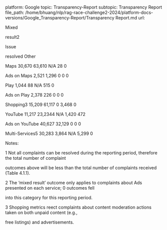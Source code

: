 platform: Google
topic: Transparency-Report
subtopic: Transparency Report
file_path: /home/bhuang/nlp/rag-race-challenge2-2024/platform-docs-versions/Google_Transparency-Report/Transparency Report.md
url: <EMPTY>

Mixed

result2

Issue

resolved Other



Maps 30,670 63,610 N/A 28 0



Ads on Maps 2,521 1,296 0 0 0



Play 1,044 88 N/A 515 0



Ads on Play 2,378 226 0 0 0



Shopping3 15,209 61,117 0 3,468 0



YouTube 11,217 23,2344 N/A 1,420 472



Ads on YouTube 40,627 32,129 0 0 0



Multi-Services5 30,283 3,864 N/A 5,299 0



Notes:



1 Not all complaints can be resolved during the reporting period, therefore the total number of complaint

outcomes above will be less than the total number of complaints received (Table 4.1.1).



2 The ‘mixed result’ outcome only applies to complaints about Ads presented on each service; 0 outcomes fell

into this category for this reporting period.



3 Shopping metrics re ect complaints about content moderation actions taken on both unpaid content (e.g.,

free listings) and advertisements.